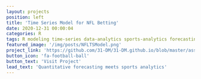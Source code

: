 ```yaml
---
layout: projects
position: left
title: 'Time Series Model for NFL Betting'
date: 2020-12-31 00:00:04
categories: R
tags: R modeling time-series data-analytics sports-analytics forecasting
featured_image: '/img/posts/NFLTSModel.png'
project_link: 'https://github.com/31-DM/31-DM.github.io/blob/master/assets/Work/School/Undergrad/Projects/TimeSeries/README.md'
button_icon: 'fa-football-ball'
button_text: 'Visit Project'
lead_text: 'Quantitative forecasting meets sports analytics'
---
```

